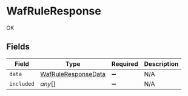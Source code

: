 # WafRuleResponse

OK


## Fields

| Field                                                             | Type                                                              | Required                                                          | Description                                                       |
| ----------------------------------------------------------------- | ----------------------------------------------------------------- | ----------------------------------------------------------------- | ----------------------------------------------------------------- |
| `data`                                                            | [WafRuleResponseData](../../models/shared/wafruleresponsedata.md) | :heavy_minus_sign:                                                | N/A                                                               |
| `included`                                                        | *any*[]                                                           | :heavy_minus_sign:                                                | N/A                                                               |